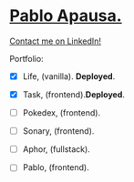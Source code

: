 # [Pablo Apausa.](https://apausa.dev)
[Contact me on LinkedIn!](https://www.linkedin.com/in/apausa/)

Portfolio: 
- [x] Life, (vanilla). **Deployed**.
- [x] Task, (frontend).**Deployed**.
- [ ] Pokedex, (frontend).
- [ ] Sonary, (frontend).
- [ ] Aphor, (fullstack).
- [ ] Pablo, (frontend).

